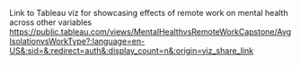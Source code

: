 Link to Tableau viz for showcasing effects of remote work on mental health across other variables
https://public.tableau.com/views/MentalHealthvsRemoteWorkCapstone/AvgIsolationvsWorkType?:language=en-US&:sid=&:redirect=auth&:display_count=n&:origin=viz_share_link
